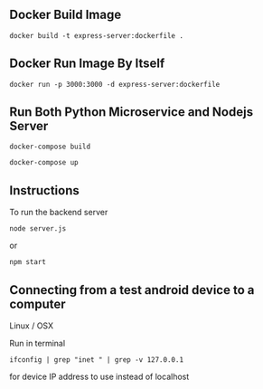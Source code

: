 ## Docker Build Image

```
docker build -t express-server:dockerfile .
```

## Docker Run Image By Itself

```
docker run -p 3000:3000 -d express-server:dockerfile
```

## Run Both Python Microservice and Nodejs Server

```shell
docker-compose build
```
```shell
docker-compose up
```

## Instructions

To run the backend server

```shell
node server.js
```

or

```shell
npm start
```

## Connecting from a test android device to a computer

Linux / OSX

Run in terminal

```shell
ifconfig | grep "inet " | grep -v 127.0.0.1
```

for device IP address to use instead of localhost
